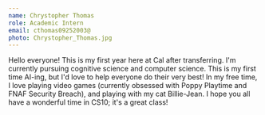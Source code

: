 ```yaml
---
name: Chrystopher Thomas 
role: Academic Intern
email: cthomas09252003@
photo: Chrystopher_Thomas.jpg
---
```

Hello everyone! This is my first year here at Cal after transferring. I'm currently pursuing cognitive science and computer science. This is my first time AI-ing, but I'd love to help everyone do their very best! In my free time, I love playing video games (currently obsessed with Poppy Playtime and FNAF Security Breach), and playing with my cat Billie-Jean. I hope you all have a wonderful time in CS10; it's a great class! 
